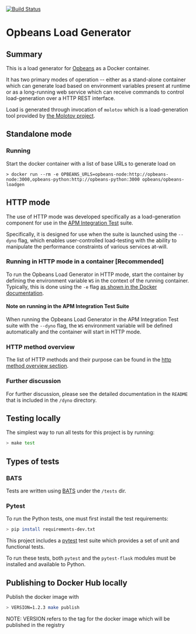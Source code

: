 [![Build Status](https://apm-ci.elastic.co/buildStatus/icon?job=apm-agent-python%2Fopbeans-loadgen-mbp%2Fmaster)](https://apm-ci.elastic.co/job/apm-agent-python/job/opbeans-loadgen-mbp/job/master/)

# Opbeans Load Generator

## Summary

This is a load generator for [Opbeans](https://github.com/elastic?utf8=%E2%9C%93&q=Opbeans&type=&language=) as a Docker container.

It has two primary modes of operation -- either as a stand-alone container which can generate load based on environment variables present at runtime or as a long-running web service which can receive commands to control load-generation over a HTTP REST interface.

Load is generated through invocation of `molotov` which is a load-generation tool provided by [the Molotov project](https://molotov.readthedocs.io).

## Standalone mode
### Running

Start the docker container with a list of base URLs to generate load on

    > docker run --rm -e OPBEANS_URLS=opbeans-node:http://opbeans-node:3000,opbeans-python:http://opbeans-python:3000 opbeans/opbeans-loadgen

## HTTP mode
The use of HTTP mode was developed specifically as a load-generation component for use in the [APM Integration Test](https://github.com/elastic/apm-integration-testing) suite. 

Specifically, it is designed for use when the suite is launched using the `--dyno` flag, which enables user-controlled load-testing with the ability to manipulate the performance constraints of various services at-will.

### Running in HTTP mode in a container [Recommended]
To run the Opbeans Load Generator in HTTP mode, start the container by defining the environment variable `WS` in the context of the running container. Typically, this is done using the `-e` flag [as shown in the Docker documentation](https://docs.docker.com/compose/environment-variables/#pass-environment-variables-to-containers).

#### Note on running in the APM Integration Test Suite
When running the Opbeans Load Generator in the APM Integration Test suite with the `--dyno` flag, the `WS` environment variable will be defined automatically and the container will start in HTTP mode.

### HTTP method overview

The list of HTTP methods and their purpose can be found in the [http method overview section](dyno/README.md#http-method-overview).

### Further discussion

For further discussion, please see the detailed documentation in the `README` that is included in the `/dyno` directory.

## Testing locally

The simplest way to run all tests for this project is by running:

```bash
> make test
```

## Types of tests
### BATS

Tests are written using [BATS](https://github.com/sstephenson/bats) under the `/tests` dir.
### Pytest
To run the Python tests, one must first install the test requirements:
```bash
> pip install requirements-dev.txt
```

This project includes a [pytest](http://docs.pytest.org/en/latest/) test suite which provides a set of unit and functional tests.

To run these tests, both `pytest` and the `pytest-flask` modules must be installed and available to Python.


## Publishing to Docker Hub locally

Publish the docker image with

```bash
> VERSION=1.2.3 make publish
```

NOTE: VERSION refers to the tag for the docker image which will be published in the registry
